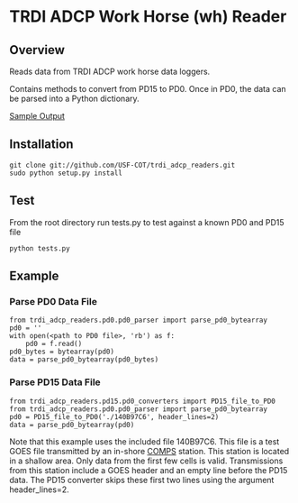 TRDI ADCP Work Horse (wh) Reader
=================

## Overview ##

Reads data from TRDI ADCP work horse data loggers.

Contains methods to convert from PD15 to PD0.  Once in PD0, the data can be parsed into a Python dictionary.

[Sample Output](https://github.com/USF-COT/trdi_adcp_readers/blob/master/sample_output.txt)

## Installation ##

    git clone git://github.com/USF-COT/trdi_adcp_readers.git
    sudo python setup.py install

## Test ##

From the root directory run tests.py to test against a known PD0 and PD15 file

    python tests.py

## Example ##

### Parse PD0 Data File ###

    from trdi_adcp_readers.pd0.pd0_parser import parse_pd0_bytearray
    pd0 = ''
    with open(<path to PD0 file>, 'rb') as f:
        pd0 = f.read()
    pd0_bytes = bytearray(pd0)
    data = parse_pd0_bytearray(pd0_bytes)

### Parse PD15 Data File ###

    from trdi_adcp_readers.pd15.pd0_converters import PD15_file_to_PD0
    from trdi_adcp_readers.pd0.pd0_parser import parse_pd0_bytearray
    pd0 = PD15_file_to_PD0('./140B97C6', header_lines=2)
    data = parse_pd0_bytearray(pd0)

Note that this example uses the included file 140B97C6.  This file is a test GOES file transmitted by an in-shore [COMPS](http://comps.marine.usf.edu/) station.  This station is located in a shallow area.  Only data from the first few cells is valid.  Transmissions from this station include a GOES header and an empty line before the PD15 data.  The PD15 converter skips these first two lines using the argument header\_lines=2.

